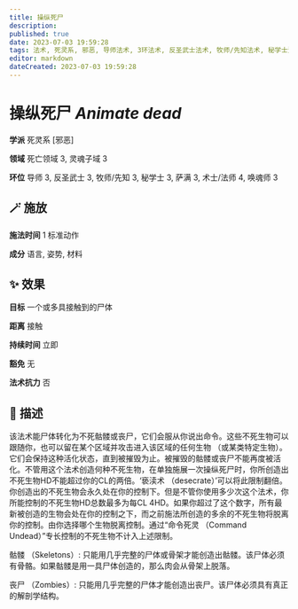 ```yaml
---
title: 操纵死尸
description: 
published: true
date: 2023-07-03 19:59:28
tags: 法术, 死灵系, 邪恶, 导师法术, 3环法术, 反圣武士法术, 牧师/先知法术, 秘学士法术, 萨满法术, 术士/法师法术, 4环法术, 唤魂师法术, 死亡领域, 灵魂子域
editor: markdown
dateCreated: 2023-07-03 19:59:28
---
```


# **操纵死尸** *Animate dead*

**学派** 死灵系 \[邪恶\] 

**领域** 死亡领域 3, 灵魂子域 3

**环位** 导师 3, 反圣武士 3, 牧师/先知 3, 秘学士 3, 萨满 3, 术士/法师 4, 唤魂师 3

## 🪄 施放

**施法时间** 1 标准动作

**成分** 语言, 姿势, 材料

## ✨ 效果 

**目标** 一个或多具接触到的尸体 

**距离** 接触  

**持续时间** 立即 

**豁免** 无

**法术抗力** 否

## 📖 描述

该法术能尸体转化为不死骷髅或丧尸，它们会服从你说出命令。这些不死生物可以跟随你，也可以留在某个区域并攻击进入该区域的任何生物 （或某类特定生物）。它们会保持这种活化状态，直到被摧毁为止。被摧毁的骷髅或丧尸不能再度被活化。不管用这个法术创造何种不死生物，在单独施展一次操纵死尸时，你所创造出不死生物HD不能超过你的CL的两倍。‘亵渎术 （desecrate）’可以将此限制翻倍。你创造出的不死生物会永久处在你的控制下。但是不管你使用多少次这个法术，你所能控制的不死生物HD总数最多为每CL 4HD。如果你超过了这个数字，所有最新被创造的生物会处在你的控制之下，而之前施法所创造的多余的不死生物将脱离你的控制。由你选择哪个生物脱离控制。通过“命令死灵 （Command Undead）”专长控制的不死生物不计入上述限制。

骷髅 （Skeletons）: 只能用几乎完整的尸体或骨架才能创造出骷髅。该尸体必须有骨骼。如果骷髅是用一具尸体创造的，那么肉会从骨架上脱落。

丧尸 （Zombies）: 只能用几乎完整的尸体才能创造出丧尸。该尸体必须具有真正的解剖学结构。
    